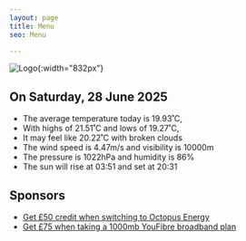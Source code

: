 ```yaml
---
layout: page
title: Menu
seo: Menu

---
```


![Logo](/images/logo.jpg){:width="832px"}

<!-- weather_marker starts -->
## On Saturday, 28 June 2025

- The average temperature today is 19.93˚C,
- With highs of 21.51˚C and lows of 19.27˚C,
- It may feel like 20.22˚C with broken clouds
- The wind speed is 4.47m/s and visibility is 10000m
- The pressure is 1022hPa and humidity is 86%
- The sun will rise at 03:51 and set at 20:31

<!-- weather_marker ends -->

## Sponsors

- [Get £50 credit when switching to Octopus Energy](https://bit.ly/3oD1nnS)
- [Get £75 when taking a 1000mb YouFibre broadband plan](https://aklam.io/91zWhU?)
